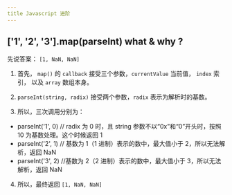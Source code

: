 ```yaml
---
title Javascript 进阶
---
```


## ['1', '2', '3'].map(parseInt) what & why ?

先说答案： `[1, NaN, NaN]`

1. 首先， `map()` 的 `callback` 接受三个参数，`currentValue` 当前值， `index` 索引， 以及 `array` 数组本身。

2. `parseInt(string, radix)` 接受两个参数，`radix` 表示为解析时的基数。

3. 所以，三次调用分别为：

- parseInt('1', 0) // radix 为 0 时，且 string 参数不以“0x”和“0”开头时，按照 10 为基数处理。这个时候返回 1
- parseInt('2', 1) // 基数为 1（1 进制）表示的数中，最大值小于 2，所以无法解析，返回 NaN
- parseInt('3', 2) //基数为 2（2 进制）表示的数中，最大值小于 3，所以无法解析，返回 NaN

4. 所以，最终返回 `[1, NaN, NaN]`

##
